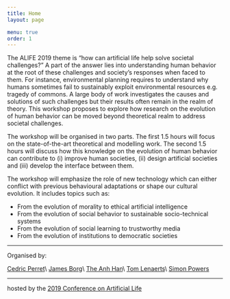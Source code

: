 ```yaml
---
title: Home
layout: page

menu: true
order: 1
---
```


The ALIFE 2019 theme is “how can artificial life help solve societal challenges?” A part of the answer lies into understanding human behavior at the root of these challenges and society’s responses when faced to them. For instance, environmental planning requires to understand why humans sometimes fail to sustainably exploit environmental resources e.g. tragedy of commons. A large body of work investigates the causes and solutions of such challenges but their results often remain in the realm of theory.
This workshop proposes to explore how research on the evolution of human behavior can be moved beyond theoretical realm to address societal challenges. 

The workshop will be organised in two parts. The first 1.5 hours will focus on the state-of-the-art theoretical and modelling work. The second 1.5 hours will discuss how this knowledge on the evolution of human behavior can contribute to (i) improve human societies, (ii) design artificial societies and (iii) develop the interface between them.

The workshop will emphasize the role of new technology which can either conflict with previous behavioural adaptations or shape our cultural evolution. It includes topics such as:
- From the evolution of morality to ethical artificial intelligence
- From the evolution of social behavior to sustainable socio-technical systems
- From the evolution of social learning to trustworthy media
- From the evolution of institutions to democratic societies

_____

Organised by:

[Cedric Perret](https://www.napier.ac.uk/people/cedric-perret)\\
[James Borg](https://www.keele.ac.uk/scm/staff/academic/jamesborg/)\\
[The Anh Han](https://sites.google.com/site/hantheanhinf/)\\
[Tom Lenaerts](https://ai.vub.ac.be/members/tom-lenaerts)\\
[Simon Powers](https://www.napier.ac.uk/people/simon-powers) 

___

hosted by the [2019 Conference on Artificial Life](https://2019.alife.org)

